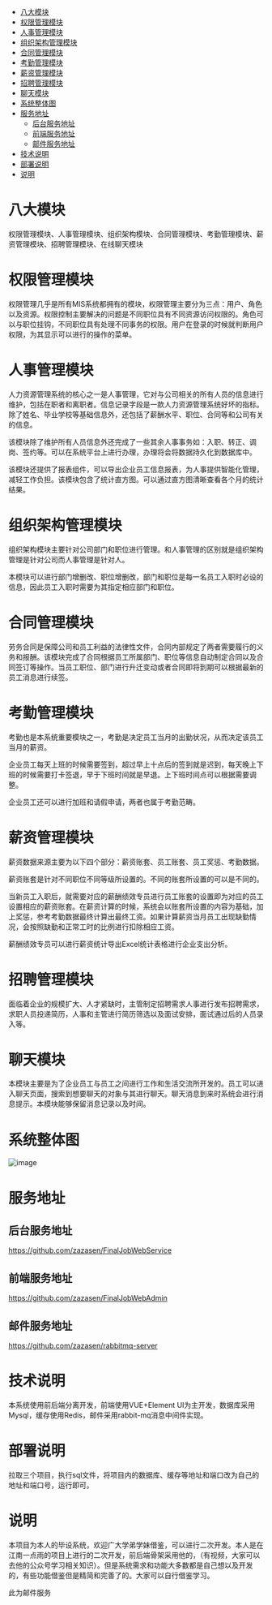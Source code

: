 - [八大模块](#八大模块)
- [权限管理模块](#权限管理模块)
- [人事管理模块](#人事管理模块)
- [组织架构管理模块](#组织架构管理模块)
- [合同管理模块](#合同管理模块)
- [考勤管理模块](#考勤管理模块)
- [薪资管理模块](#薪资管理模块)
- [招聘管理模块](#招聘管理模块)
- [聊天模块](#聊天模块)
- [系统整体图](#系统整体图)
- [服务地址](#服务地址)
    - [后台服务地址](#后台服务地址)
    - [前端服务地址](#前端服务地址)
    - [邮件服务地址](#邮件服务地址)
- [技术说明](#技术说明)
- [部署说明](#部署说明)
- [说明](#说明)
# 八大模块
权限管理模块、人事管理模块、组织架构模块、合同管理模块、考勤管理模块、薪资管理模块、招聘管理模块、在线聊天模块
# 权限管理模块
权限管理几乎是所有MIS系统都拥有的模块，权限管理主要分为三点：用户、角色以及资源。权限控制主要解决的问题是不同职位具有不同资源访问权限的。角色可以与职位挂钩，不同职位具有处理不同事务的权限。用户在登录的时候就判断用户权限，为其显示可以进行的操作的菜单。
# 人事管理模块
人力资源管理系统的核心之一是人事管理，它对与公司相关的所有人员的信息进行维护，包括在职者和离职者。信息记录字段是一款人力资源管理系统好坏的指标。除了姓名、毕业学校等基础信息外，还包括了薪酬水平、职位、合同等和公司有关的信息。

该模块除了维护所有人员信息外还完成了一些其余人事事务如：入职、转正、调岗、签约等。可以在系统平台上进行办理，办理将会将数据持久化到数据库中。

该模块还提供了报表组件，可以导出企业员工信息报表，为人事提供智能化管理，减轻工作负担。该模块包含了统计直方图。可以通过直方图清晰查看各个月的统计结果。
# 组织架构管理模块
组织架构模块主要针对公司部门和职位进行管理。和人事管理的区别就是组织架构管理是针对公司而人事管理是针对人。

本模块可以进行部门增删改、职位增删改，部门和职位是每一名员工入职时必设的信息，因此员工入职时需要为其指定相应部门和职位。
# 合同管理模块
劳务合同是保障公司和员工利益的法律性文件，合同内部规定了两者需要履行的义务和报酬。该模块完成了合同根据员工所属部门、职位等信息自动制定合同以及合同签订等操作。当员工职位、部门进行升迁变动或者合同即将到期可以根据最新的员工消息进行续签。
# 考勤管理模块
考勤也是本系统重要模块之一，考勤是决定员工当月的出勤状况，从而决定该员工当月的薪资。

企业员工每天上班的时候需要签到，超过早上十点后的签到就是迟到，每天晚上下班的时候需要打卡签退，早于下班时间就是早退。上下班时间点可以根据需要调整。

企业员工还可以进行加班和请假申请，两者也属于考勤范畴。
# 薪资管理模块
薪资数据来源主要为以下四个部分：薪资账套、员工账套、员工奖惩、考勤数据。

薪资账套是针对不同职位不同等级所设置的。不同的账套所设置的可以是不同的。

当新员工入职后，就需要对应的薪酬绩效专员进行员工账套的设置即为对应的员工设置相应的薪资账套。在薪资计算的时候，系统会以账套所设置的内容为基础，加上奖惩，参考考勤数据最终计算出最终工资。如果计算薪资当月员工出现缺勤情况，会按照缺勤和正常工时的比例进行扣除相应工资。

薪酬绩效专员可以进行薪资统计导出Excel统计表格进行企业支出分析。
# 招聘管理模块
面临着企业的规模扩大、人才紧缺时，主管制定招聘需求人事进行发布招聘需求，求职人员投递简历，人事和主管进行简历筛选以及面试安排，面试通过后的人员录入等。
# 聊天模块
本模块主要是为了企业员工与员工之间进行工作和生活交流所开发的。员工可以进入聊天页面，搜索到想要聊天的对象与其进行聊天。聊天消息到来时系统会进行消息提示。本模块能够保留消息记录以及时间。

# 系统整体图
![image](https://note.youdao.com/yws/public/resource/89a82dd154f78a74fe9e0d46135653db/xmlnote/8205C8C5E240459FA29CE5E08E164510/10010)

# 服务地址
## 后台服务地址
https://github.com/zazasen/FinalJobWebService
## 前端服务地址
https://github.com/zazasen/FinalJobWebAdmin
## 邮件服务地址
https://github.com/zazasen/rabbitmq-server

# 技术说明
本系统使用前后端分离开发，前端使用VUE+Element UI为主开发，数据库采用 Mysql，缓存使用Redis，邮件采用rabbit-mq消息中间件实现。
# 部署说明
拉取三个项目，执行sql文件，将项目内的数据库、缓存等地址和端口改为自己的地址和端口号，运行即可。

# 说明
本项目为本人的毕设系统，欢迎广大学弟学妹借鉴，可以进行二次开发。本人是在江南一点雨的项目上进行的二次开发，前后端骨架采用他的，（有视频，大家可以去他的公众号学习相关知识）。但是系统需求和功能大多数都是自己想以及开发的，有些功能借鉴但是精简和完善了的。大家可以自行借鉴学习。

此为邮件服务

